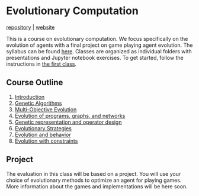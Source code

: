 # Evolutionary Computation

[repository](https://github.com/d9w/evolution/) | [website](https://d9w.github.io/evolution/)

This is a course on evolutionary computation. We focus specifically on the
evolution of agents with a final project on game playing agent evolution. The
syllabus can be found [here](syllabus.pdf). Classes are organized as individual
folders with presentations and Jupyter notebook exercises. To get started,
follow the instructions in [the first class](1_introduction).

## Course Outline

1. [Introduction](1_introduction)
2. [Genetic Algorithms](2_ga)
3. [Multi-Objective Evolution](3_moo)
4. [Evolution of programs, graphs, and networks](4_gp)
5. [Genetic representation and operator design](5_ops)
6. [Evolutionary Strategies](6_strategies)
7. [Evolution and behavior](7_behavior)
8. [Evolution with constraints](8_constraints)

## Project

The evaluation in this class will be based on a project. You will use your
choice of evolutionary methods to optimize an agent for playing games. More
information about the games and implementations will be here soon.
